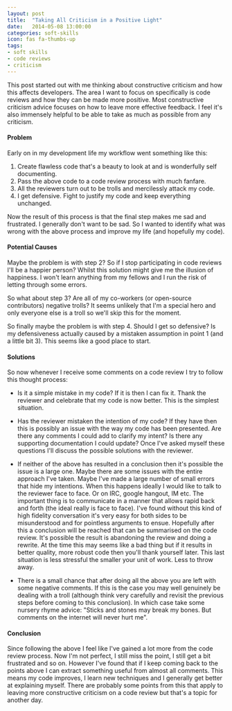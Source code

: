 ```yaml
---
layout: post
title:  "Taking All Criticism in a Positive Light"
date:   2014-05-08 13:00:00
categories: soft-skills
icon: fas fa-thumbs-up
tags:
- soft skills
- code reviews
- criticism
---
```


This post started out with me thinking about constructive criticism and how this affects developers.
The area I want to focus on specifically is code reviews and how they can be made more positive.
Most constructive criticism advice focuses on how to leave more effective feedback.
I feel it's also immensely helpful to be able to take as much as possible from any criticism.

#### Problem
Early on in my development life my workflow went something like this:

 1. Create flawless code that's a beauty to look at and is wonderfully self documenting.
 1. Pass the above code to a code review process with much fanfare.
 1. All the reviewers turn out to be trolls and mercilessly attack my code.
 1. I get defensive. Fight to justify my code and keep everything unchanged.

Now the result of this process is that the final step makes me sad and frustrated. I generally don't want to be sad.
So I wanted to identify what was wrong with the above process and improve  my life (and hopefully my code).

#### Potential Causes
Maybe the problem is with step 2? So if I stop participating in code reviews I'll be a happier person?
Whilst this solution might give me the illusion of happiness. I won't learn anything from my fellows and I run the risk of letting through some errors.

So what about step 3? Are all of my co-workers (or open-source contributors) negative trolls?
It seems unlikely that I'm a special hero and only everyone else is a troll so we'll skip this for the moment.

So finally maybe the problem is with step 4. Should I get so defensive?
Is my defensiveness actually caused by a mistaken assumption in point 1 (and a little bit 3). This seems like a good place to start.

#### Solutions
So now whenever I receive some comments on a code review I try to follow this thought process:

 * Is it a simple mistake in my code?
 If it is then I can fix it.
 Thank the reviewer and celebrate that my code is now better.
 This is the simplest situation.

 * Has the reviewer mistaken the intention of my code?
 If they have then this is possibly an issue with the way my code has been presented.
 Are there any comments I could add to clarify my intent?
 Is there any supporting documentation I could update?
 Once I've asked myself these questions I'll discuss the possible solutions with the reviewer.

 * If neither of the above has resulted in a conclusion then it's possible the issue is a large one.
 Maybe there are some issues with the entire approach I've taken.
 Maybe I've made a large number of small errors that hide my intentions.
 When this happens ideally I would like to talk to the reviewer face to face. Or on IRC, google hangout, IM etc.
 The important thing is to communicate in a manner that allows rapid back and forth (the ideal really is face to face).
 I've found without this kind of high fidelity conversation it's very easy for both sides to be misunderstood and for pointless arguments to ensue.
 Hopefully after this a conclusion will be reached that can be summarised on the code review.
 It's possible the result is abandoning the review and doing a rewrite.
 At the time this may seems like a bad thing but if it results in better quality, more robust code then you'll thank yourself later.
 This last situation is less stressful the smaller your unit of work. Less to throw away.

 * There is a small chance that after doing all the above you are left with some negative comments.
 If this is the case you may well genuinely be dealing with a troll (although think very carefully and revisit the previous steps before coming to this conclusion).
 In which case take some nursery rhyme advice: "Sticks and stones may break my bones. But comments on the internet will never hurt me".

#### Conclusion

Since following the above I feel like I've gained a lot more from the code review process.
Now I'm not perfect, I still miss the point, I still get a bit frustrated and so on.
However I've found that if I keep coming back to the points above I can extract something useful from almost all comments.
This means my code improves, I learn new techniques and I generally get better at explaining myself.
There are probably some points from this that apply to leaving more constructive criticism on a code review but that's a topic for another day.
